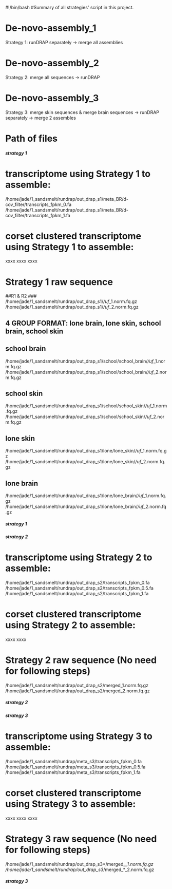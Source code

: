 #!/bin/bash
#Summary of all strategies' script in this project. 

# De-novo-assembly_1
Strategy 1: runDRAP separately -> merge all assemblies

# De-novo-assembly_2
Strategy 2: merge all sequences -> runDRAP

# De-novo-assembly_3
Strategy 3: merge skin sequences &amp; merge brain sequences -> runDRAP separately -> merge 2 assembles

# Path of files
##### strategy 1 #####
# transcriptome using Strategy 1 to assemble: 
/home/jade/1_sandsmelt/rundrap/out_drap_s1/meta_BR/d-cov_filter/transcripts_fpkm_0.fa
/home/jade/1_sandsmelt/rundrap/out_drap_s1/meta_BR/d-cov_filter/transcripts_fpkm_1.fa
# corset clustered transcriptome using Strategy 1 to assemble: 
xxxx
xxxx
xxxx

# Strategy 1 raw sequence
##R1 & R2 ###
/home/jade/1_sandsmelt/rundrap/out_drap_s1/*/uf*_1.norm.fq.gz
/home/jade/1_sandsmelt/rundrap/out_drap_s1/*/uf*_2.norm.fq.gz
## 4 GROUP FORMAT: lone brain, lone skin, school brain, school skin ##
## school brain
/home/jade/1_sandsmelt/rundrap/out_drap_s1/school/school_brain/*/uf*_1.norm.fq.gz
/home/jade/1_sandsmelt/rundrap/out_drap_s1/school/school_brain/*/uf*_2.norm.fq.gz
## school skin
/home/jade/1_sandsmelt/rundrap/out_drap_s1/school/school_skin/*/uf*_1.norm.fq.gz
/home/jade/1_sandsmelt/rundrap/out_drap_s1/school/school_skin/*/uf*_2.norm.fq.gz
## lone skin
/home/jade/1_sandsmelt/rundrap/out_drap_s1/lone/lone_skin/*/uf*_1.norm.fq.gz
/home/jade/1_sandsmelt/rundrap/out_drap_s1/lone/lone_skin/*/uf*_2.norm.fq.gz
## lone brain
/home/jade/1_sandsmelt/rundrap/out_drap_s1/lone/lone_brain/*/uf*_1.norm.fq.gz
/home/jade/1_sandsmelt/rundrap/out_drap_s1/lone/lone_brain/*/uf*_2.norm.fq.gz
##### strategy 1 #####

##### strategy 2 #####
# transcriptome using Strategy 2 to assemble: 
/home/jade/1_sandsmelt/rundrap/out_drap_s2/transcripts_fpkm_0.fa
/home/jade/1_sandsmelt/rundrap/out_drap_s2/transcripts_fpkm_0.5.fa
/home/jade/1_sandsmelt/rundrap/out_drap_s2/transcripts_fpkm_1.fa
# corset clustered transcriptome using Strategy 2 to assemble: 
xxxx
xxxx

# Strategy 2 raw sequence (No need for following steps)
/home/jade/1_sandsmelt/rundrap/out_drap_s2/merged_1.norm.fq.gz
/home/jade/1_sandsmelt/rundrap/out_drap_s2/merged_2.norm.fq.gz
##### strategy 2 #####

##### strategy 3 #####
# transcriptome using Strategy 3 to assemble: 
/home/jade/1_sandsmelt/rundrap/meta_s3/transcripts_fpkm_0.fa
/home/jade/1_sandsmelt/rundrap/meta_s3/transcripts_fpkm_0.5.fa
/home/jade/1_sandsmelt/rundrap/meta_s3/transcripts_fpkm_1.fa
# corset clustered transcriptome using Strategy 3 to assemble: 
xxxx
xxxx
xxxx

# Strategy 3 raw sequence (No need for following steps)
/home/jade/1_sandsmelt/rundrap/out_drap_s3*/merged_*_1.norm.fq.gz
/home/jade/1_sandsmelt/rundrap/out_drap_s3*/merged_*_2.norm.fq.gz
##### strategy 3 #####
